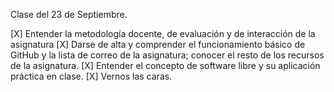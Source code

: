 Clase del 23 de Septiembre.

[X] Entender la metodología docente, de evaluación y de interacción de la asignatura 
[X] Darse de alta y comprender el funcionamiento básico de GitHub y la lista de correo de la asignatura; 
conocer el resto de los recursos de la asignatura. 
[X] Entender el concepto de software libre y su aplicación práctica en clase. 
[X] Vernos las caras.
